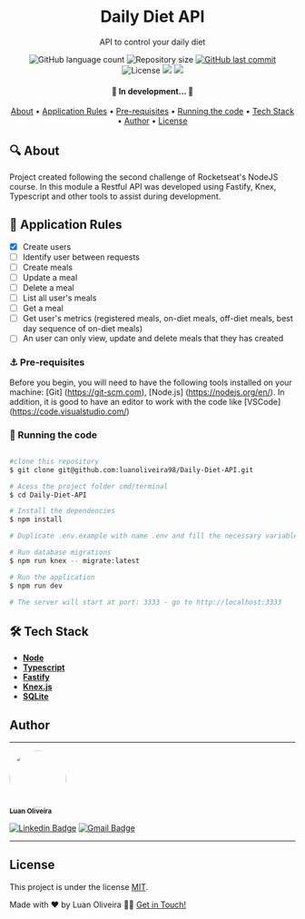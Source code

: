 <h1 align="center"> Daily Diet API </h1>
<p align="center"> API to control your daily diet </p>

<p align="center">
  <img alt="GitHub language count" src="https://img.shields.io/github/languages/count/luanoliveira98/Daily-Diet-API?color=%2304D361"/>
  <img alt="Repository size" src="https://img.shields.io/github/repo-size/luanoliveira98/Daily-Diet-API">
  <a href="https://github.com/luanoliveira98/Daily-Diet-API/commits/master">
    <img alt="GitHub last commit" src="https://img.shields.io/github/last-commit/luanoliveira98/Daily-Diet-API">
  </a>
  <img alt="License" src="https://img.shields.io/badge/license-MIT-brightgreen">
  <img src="https://img.shields.io/static/v1?label=Made%20with&message=Typescript&color=007acc"/>
  <a href="https://blog.rocketseat.com.br/">
    <img src="https://img.shields.io/static/v1?label=Course%20of&message=Rocketseat&color=7159c1"/>
  </a>
</p>

<h4 align="center">
  🚧 In development... 🚧
</h4>

<p align="center">
 <a href="#🔍-about">About</a> •
 <a href="#📁-application-rules">Application Rules</a> •
 <a href="#⚓-pre-requisites">Pre-requisites</a> •
 <a href="#💾-running-the-code">Running the code</a> •
 <a href="#🛠️-tech-stack">Tech Stack</a> • 
 <a href="#author">Author</a> • 
 <a href="#license">License</a>
</p>

## 🔍 About

Project created following the second challenge of Rocketseat's NodeJS course. In this module a Restful API was developed using Fastify, Knex, Typescript and other tools to assist during development.

## 📁 Application Rules

- [x] Create users
- [ ] Identify user between requests
- [ ] Create meals
- [ ] Update a meal
- [ ] Delete a meal
- [ ] List all user's meals
- [ ] Get a meal
- [ ] Get user's metrics (registered meals, on-diet meals, off-diet meals, best day sequence of on-diet meals)
- [ ] An user can only view, update and delete meals that they has created

### ⚓ Pre-requisites

Before you begin, you will need to have the following tools installed on your machine:
[Git] (https://git-scm.com), [Node.js] (https://nodejs.org/en/).
In addition, it is good to have an editor to work with the code like [VSCode] (https://code.visualstudio.com/)

### 💾 Running the code

````bash

#clone this repository
$ git clone git@github.com:luanoliveira98/Daily-Diet-API.git

# Acess the project folder cmd/terminal
$ cd Daily-Diet-API

# Install the dependencies
$ npm install

# Duplicate .env.example with name .env and fill the necessary variables

# Run database migrations
$ npm run knex -- migrate:latest

# Run the application
$ npm run dev

# The server will start at port: 3333 - go to http://localhost:3333

````

## 🛠️ Tech Stack

- **[Node](https://nodejs.org/en/)**
- **[Typescript](https://www.typescriptlang.org/)**
- **[Fastify](https://www.fastify.io/)**
- **[Knex.js](https://knexjs.org/)**
- **[SQLite](https://sqlite.org/index.html)**

## Author
---

<a href="https://github.com/luanoliveira">
 <img style="border-radius: 50%;" src="https://github.com/luanoliveira98.png" width="100px;" alt=""/>
 <br />
 <sub><b>Luan Oliveira</b></sub>
</a>

[![Linkedin Badge](https://img.shields.io/badge/-LinkedIn-blue?style=flat-square&logo=Linkedin&logoColor=white&link=https://www.linkedin.com/in/luan-oliveira-saldanha/)](https://www.linkedin.com/in/luan-oliveira-saldanha/) 
[![Gmail Badge](https://img.shields.io/badge/-Gmail-c14438?style=flat-square&logo=Gmail&logoColor=white&link=mailto:luanoliveiraltda@gmail.com)](mailto:luanoliveiraltda@gmail.com)

---

## License

This project is under the license [MIT](./LICENSE).

Made with ❤️ by Luan Oliveira 👋🏽 [Get in Touch!](Https://www.linkedin.com/in/luan-oliveira-saldanha/)

